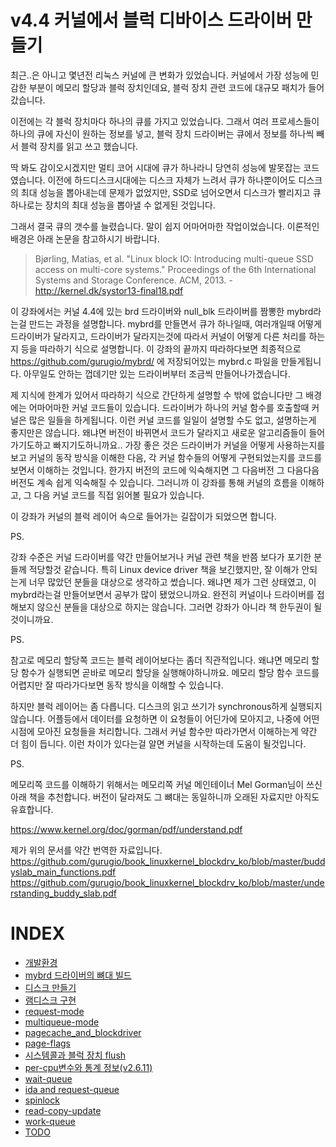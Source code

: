 # v4.4 커널에서 블럭 디바이스 드라이버 만들기

최근..은 아니고 몇년전 리눅스 커널에 큰 변화가 있었습니다. 커널에서 가장 성능에 민감한 부분이 메모리 할당과 블럭 장치인데요, 블럭 장치 관련 코드에 대규모 패치가 들어갔습니다.

이전에는 각 블럭 장치마다 하나의 큐를 가지고 있었습니다. 그래서 여러 프로세스들이 하나의 큐에 자신이 원하는 정보를 넣고, 블럭 장치 드라이버는 큐에서 정보를 하나씩 빼서 블럭 장치를 읽고 쓰고 했습니다.

딱 봐도 감이오시겠지만 멀티 코어 시대에 큐가 하나라니 당연히 성능에 발못잡는 코드였습니다. 이전에 하드디스크시대에는 디스크 자체가 느려서 큐가 하나뿐이어도 디스크의 최대 성능을 뽑아내는데 문제가 없었지만, SSD로 넘어오면서 디스크가 빨리지고 큐 하나로는 장치의 최대 성능을 뽑아낼 수 없게된 것입니다.

그래서 결국 큐의 갯수를 늘렸습니다. 말이 쉽지 어마어마한 작업이었습니다. 이론적인 배경은 아래 논문을 참고하시기 바랍니다.


> Bjørling, Matias, et al. "Linux block IO: Introducing multi-queue SSD access on multi-core systems." Proceedings of the 6th International Systems and Storage Conference. ACM, 2013. - http://kernel.dk/systor13-final18.pdf

이 강좌에서는 커널 4.4에 있는 brd 드라이버와 null_blk 드라이버를 짬뽕한 mybrd라는걸 만드는 과정을 설명합니다. mybrd를 만들면서 큐가 하나일때, 여러개일때 어떻게 드라이버가 달라지고, 드라이버가 달라지는것에 따라서 커널이 어떻게 다른 처리를 하는지 등을 따라하기 식으로 설명합니다. 이 강좌의 끝까지 따라하다보면 최종적으로  https://github.com/gurugio/mybrd/ 에 저장되어있는 mybrd.c 파일을 만들게됩니다. 아무일도 안하는 껍데기만 있는 드라이버부터 조금씩 만들어나가겠습니다.

제 지식에 한계가 있어서 따라하기 식으로 간단하게 설명할 수 밖에 없습니다만 그 배경에는 어마어마한 커널 코드들이 있습니다. 드라이버가 하나의 커널 함수를 호출할때 커널은 많은 일들을 하게됩니다. 이런 커널 코드를 일일이 설명할 수도 없고, 설명하는게 좋지만은 않습니다. 왜냐면 버전이 바뀌면서 코드가 달라지고 새로운 알고리즘들이 들어가기도하고 빠지기도하니까요.. 가장 좋은 것은 드라이버가 커널을 어떻게 사용하는지를 보고 커널의 동작 방식을 이해한 다음, 각 커널 함수들의 어떻게 구현되었는지를 코드를 보면서 이해하는 것입니다. 한가지 버전의 코드에 익숙해지면 그 다음버전 그 다음다음버전도 계속 쉽게 익숙해질 수 있습니다. 그러니까 이 강좌를 통해 커널의 흐름을 이해하고, 그 다음 커널 코드를 직접 읽어볼 필요가 있습니다.

이 강좌가 커널의 블럭 레이어 속으로 들어가는 길잡이가 되었으면 합니다.



PS.

강좌 수준은 커널 드라이버를 약간 만들어보거나 커널 관련 책을 반쯤 보다가 포기한 분들께 적당할것 같습니다. 특히 Linux device driver 책을 보긴했지만, 잘 이해가 안되는게 너무 많았던 분들을 대상으로 생각하고 썼습니다. 왜냐면 제가 그런 상태였고, 이 mybrd라는걸 만들어보면서 공부가 많이 됐었으니까요. 완전히 커널이나 드라이버를 접해보지 않으신 분들을 대상으로 하지는 않습니다. 그러면 강좌가 아니라 책 한두권이 될것이니까요.

PS.

참고로 메모리 할당쪽 코드는 블럭 레이어보다는 좀더 직관적입니다. 왜냐면 메모리 할당 함수가 실행되면 곧바로 메모리 할당을 실행해야하니까요. 메모리 할당 함수 코드를 어렵지만 잘 따라가다보면 동작 방식을 이해할 수 있습니다.

하지만 블럭 레이어는 좀 다릅니다. 디스크의 읽고 쓰기가 synchronous하게 실행되지 않습니다. 어플등에서 데이터를 요청하면 이 요청들이 어딘가에 모아지고, 나중에 어떤 시점에 모아진 요청들을 처리합니다. 그래서 커널 함수만 따라가면서 이해하는게 약간 더 힘이 듭니다. 이런 차이가 있다는걸 알면 커널을 시작하는데 도움이 될것입니다.

PS.

메모리쪽 코드를 이해하기 위해서는 메모리쪽 커널 메인테이너 Mel Gorman님이 쓰신 아래 책을 추천합니다. 버전이 달라져도 그 뼈대는 동일하니까 오래된 자료지만 아직도 유효합니다.

https://www.kernel.org/doc/gorman/pdf/understand.pdf

제가 위의 문서를 약간 번역한 자료입니다.
https://github.com/gurugio/book_linuxkernel_blockdrv_ko/blob/master/buddyslab_main_functions.pdf
https://github.com/gurugio/book_linuxkernel_blockdrv_ko/blob/master/understanding_buddy_slab.pdf


# INDEX

* [개발환경](environment.md)
* [mybrd 드라이버의 뼈대 빌드](mybrd_skeleton.md)
* [디스크 만들기](create_disk.md)
* [램디스크 구현](create_ramdisk.md)
* [request-mode](request-mode.md)
* [multiqueue-mode](multiqueue-mode.md)
* [pagecache_and_blockdriver](pagecacheand_blockdriver.md)
* [page-flags](page-flags.md)
* [시스템콜과 블럭 장치 flush](systemcall_flushblock.md)
* [per-cpu변수와 통계 정보(v2.6.11)](per-cpu_statistics.md)
* [wait-queue](wait-queue.md)
* [ida and request-queue](ida_and_request-queue.md)
* [spinlock](spinlock.md)
* [read-copy-update](read-copy-update.md)
* [work-queue](work-queue.md)
* [TODO](todo.md)

